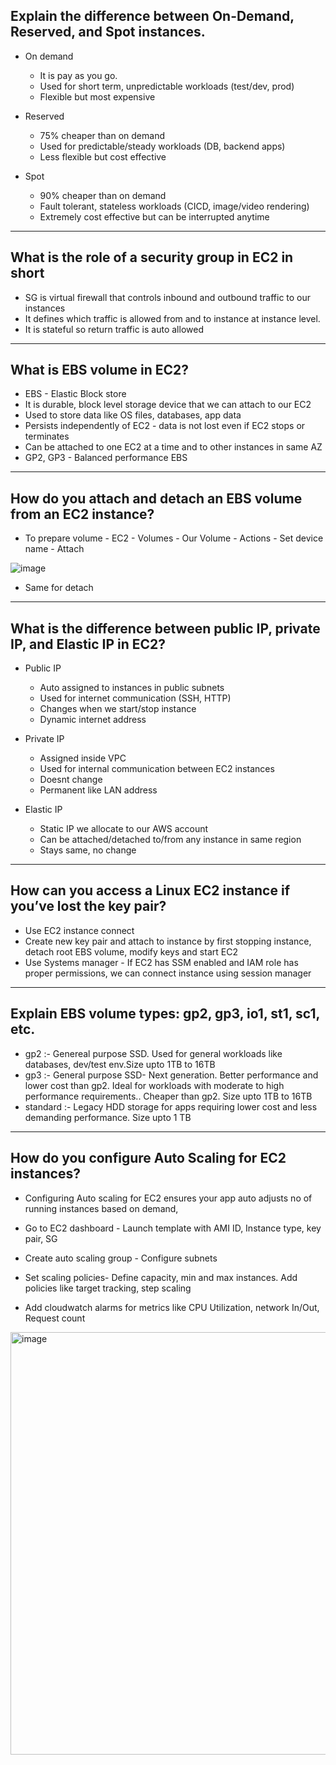 Explain the difference between On-Demand, Reserved, and Spot instances.
-
- On demand
  - It is pay as you go.
  - Used for short term, unpredictable workloads (test/dev, prod)
  - Flexible but most expensive
 
- Reserved
  - 75% cheaper than on demand
  - Used for predictable/steady workloads (DB, backend apps)
  - Less flexible but cost effective

- Spot
  - 90% cheaper than on demand
  - Fault tolerant, stateless workloads (CICD, image/video rendering)
  - Extremely cost effective but can be interrupted anytime

--------------------------------------------------------------------------------------------- 

What is the role of a security group in EC2 in short 
-
- SG is virtual firewall that controls inbound and outbound traffic to our instances
- It defines which traffic is allowed from and to instance at instance level.
- It is stateful so return traffic is auto allowed

---------------------------------------------------------------------------------------------

What is EBS volume in EC2?
-
- EBS - Elastic Block store
- It is durable, block level storage device that we can attach to our EC2
- Used to store data like OS files, databases, app data
- Persists independently of EC2 - data is not lost even if EC2 stops or terminates
- Can be attached to one EC2 at a time and to other instances in same AZ
- GP2, GP3 - Balanced performance EBS

---------------------------------------------------------------------------------------------

How do you attach and detach an EBS volume from an EC2 instance?
-
- To prepare volume - EC2 - Volumes - Our Volume - Actions - Set device name - Attach

![image](https://github.com/user-attachments/assets/788ce1c6-91c7-4e1b-bbc8-4fd96cbf20a8)

- Same for detach

---------------------------------------------------------------------------------------------

What is the difference between public IP, private IP, and Elastic IP in EC2?
-
- Public IP
  - Auto assigned to instances in public subnets
  - Used for internet communication (SSH, HTTP)
  - Changes when we start/stop instance
  - Dynamic internet address
 
- Private IP
  - Assigned inside VPC
  - Used for internal communication between EC2 instances
  - Doesnt change
  - Permanent like LAN address
 
- Elastic IP
  - Static IP we allocate to our AWS account
  - Can be attached/detached to/from any instance in same region
  - Stays same, no change

---------------------------------------------------------------------------------------------

How can you access a Linux EC2 instance if you’ve lost the key pair?
-
- Use EC2 instance connect
- Create new key pair and attach to instance by first stopping instance, detach root EBS volume, modify keys and start EC2
- Use Systems manager - If EC2 has SSM enabled and IAM role has proper permissions, we can connect instance using session manager

---------------------------------------------------------------------------------------------

Explain EBS volume types: gp2, gp3, io1, st1, sc1, etc.
-
- gp2 :- Genereal purpose SSD. Used for general workloads like databases, dev/test env.Size upto 1TB to 16TB
- gp3 :- General purpose SSD- Next generation. Better performance and lower cost than gp2. Ideal for workloads with moderate to high performance requirements.. Cheaper than gp2. Size upto 1TB to 16TB
- standard :- Legacy HDD storage for apps requiring lower cost and less demanding performance. Size upto 1 TB

---------------------------------------------------------------------------------------------

How do you configure Auto Scaling for EC2 instances?
-
- Configuring Auto scaling for EC2 ensures your app auto adjusts no of running instances based on demand,

- Go to EC2 dashboard - Launch template with AMI ID, Instance type, key pair, SG
- Create auto scaling group - Configure subnets
- Set scaling policies- Define capacity, min and max instances. Add policies like target tracking, step scaling
- Add cloudwatch alarms for metrics like CPU Utilization, network In/Out, Request count


<img width="1890" height="676" alt="image" src="https://github.com/user-attachments/assets/f10b6d2e-bf86-4bd7-8dff-e5ded7ebf86f" />

